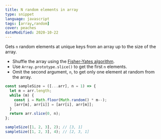```yaml
---
title: N random elements in array
type: snippet
language: javascript
tags: [array,random]
cover: peaches
dateModified: 2020-10-22
---
```


Gets `n` random elements at unique keys from an array up to the size of the array.

- Shuffle the array using the [Fisher-Yates algorithm](https://github.com/30-seconds/30-seconds-of-code#shuffle).
- Use `Array.prototype.slice()` to get the first `n` elements.
- Omit the second argument, `n`, to get only one element at random from the array.

```js
const sampleSize = ([...arr], n = 1) => {
  let m = arr.length;
  while (m) {
    const i = Math.floor(Math.random() * m--);
    [arr[m], arr[i]] = [arr[i], arr[m]];
  }
  return arr.slice(0, n);
};
```

```js
sampleSize([1, 2, 3], 2); // [3, 1]
sampleSize([1, 2, 3], 4); // [2, 3, 1]
```
